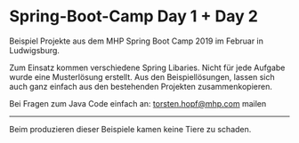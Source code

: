 # Spring-Boot-Camp Day 1 + Day 2
Beispiel Projekte aus dem MHP Spring Boot Camp 2019 im Februar in Ludwigsburg.

Zum Einsatz kommen verschiedene Spring Libaries. Nicht für jede Aufgabe wurde eine Musterlösung erstellt. Aus den Beispiellösungen, lassen sich auch ganz einfach aus den bestehenden Projekten zusammenkopieren.

Bei Fragen zum Java Code einfach an:
torsten.hopf@mhp.com mailen




--- 
Beim produzieren dieser Beispiele kamen keine Tiere zu schaden.
